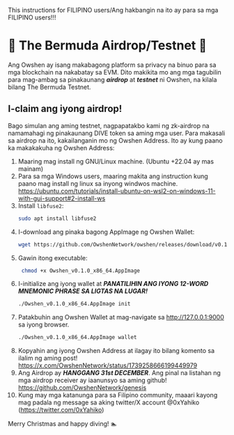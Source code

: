 This instructions for FILIPINO users/Ang hakbangin na ito ay para sa mga FILIPINO users!!!
# 🔺 The Bermuda Airdrop/Testnet 🔺

Ang Owshen ay isang makabagong platform sa privacy na binuo para sa mga blockchain na nakabatay sa EVM. Dito makikita mo ang mga tagubilin para mag-ambag sa pinakaunang ***airdrop*** at ***testnet*** ni Owshen, na kilala bilang The Bermuda Testnet.

## I-claim ang iyong airdrop!

Bago simulan ang aming testnet, nagpapatakbo kami ng zk-airdrop na namamahagi ng pinakaunang DIVE token sa aming mga user. Para makasali sa airdrop na ito, kakailanganin mo ng Owshen Address. Ito ay kung paano ka makakakuha ng Owshen Address:

1. Maaring mag install ng GNU/Linux machine. (Ubuntu +22.04 ay mas mainam)
2. Para sa mga Windows users, maaring makita ang instruction kung paano mag install ng linux sa inyong windwos machine. https://ubuntu.com/tutorials/install-ubuntu-on-wsl2-on-windows-11-with-gui-support#2-install-ws
3. Install `libfuse2`:
    ```bash
    sudo apt install libfuse2
    ```
4. I-download ang pinaka bagong AppImage ng Owshen Wallet:
    ```bash
    wget https://github.com/OwshenNetwork/owshen/releases/download/v0.1.0/Owshen_v0.1.0_x86_64.AppImage
    ```
5. Gawin itong executable:
   ```bash
    chmod +x Owshen_v0.1.0_x86_64.AppImage
   ```
6. I-initialize ang iyong wallet at ***PANATILIHIN ANG IYONG 12-WORD MNEMONIC PHRASE SA LIGTAS NA LUGAR!***
    ```bash
    ./Owshen_v0.1.0_x86_64.AppImage init
    ```
7. Patakbuhin ang Owshen Wallet at mag-navigate sa http://127.0.0.1:9000 sa iyong browser.
    ```bash
    ./Owshen_v0.1.0_x86_64.AppImage wallet
    ```
8. Kopyahin ang iyong Owshen Address at ilagay ito bilang komento sa ilalim ng aming post! https://x.com/OwshenNetwork/status/1739258666199449979
9. Ang Airdrop ay ***HANGGANG 31st DECEMBER***. Ang pinal na listahan ng mga airdrop receiver ay iaanunsyo sa aming github! https://github.com/OwshenNetwork/genesis
10. Kung may mga katanunga para sa Filipino community, maaari kayong mag padala ng message sa aking twitter/X account @0xYahiko (https://twitter.com/0xYahiko)
 
Merry Christmas and happy diving! :swimmer: 
